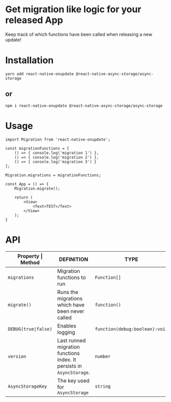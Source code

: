 # Get migration like logic for your released App

Keep track of which functions have been called when releasing a new update!

# Installation

`yarn add react-native-onupdate @react-native-async-storage/async-storage`

## or

`npm i react-native-onupdate @react-native-async-storage/async-storage`

# Usage

```
import Migration from 'react-native-onupdate';

const migrationFunctions = [
    () => { console.log('migration 1') },
    () => { console.log('migration 2') },
    () => { console.log('migration 3') }
];

Migration.migrations = migrationFunctions;

const App = () => {
    Migration.migrate();

    return (
        <View>
            <Text>TEST</Text>
        </View>
    );
}
```

# API

| Property \| Method | DEFINITION | TYPE |
| --- | --- | --- |
| `migrations` | Migration functions to run | `Function[]` |
| `migrate()` | Runs the migrations which have been never called | `function()` |
| `DEBUG(true\|false)` | Enables logging | `function(debug:boolean):void` |
| `version` | Last runned migration functions index. It persists in `AsyncStorage`. | `number` |
| `AsyncStorageKey` | The key used for `AsyncStorage` | `string` |
